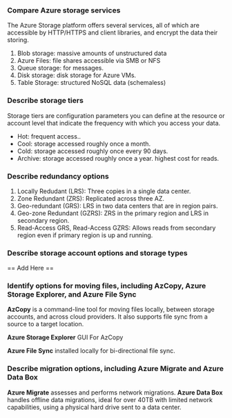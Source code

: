 ### Compare Azure storage services
The Azure Storage platform offers several services, all of which are accessible by HTTP/HTTPS and client libraries, and encrypt the data their storing.  

1. Blob storage: massive amounts of unstructured data
2. Azure Files: file shares accessible via SMB or NFS
3. Queue storage: for messages.
4. Disk storage: disk storage for Azure VMs.
5. Table Storage: structured NoSQL data (schemaless)

### Describe storage tiers
Storage tiers are configuration parameters you can define at the resource or account level that indicate the frequency with which you access your data.  
- Hot: frequent access..
- Cool: storage accessed roughly once a month.  
- Cold: storage accessed roughly once every 90 days.  
- Archive: storage accessed roughly once a year. highest cost for reads.  

### Describe redundancy options
1. Locally Redudant (LRS): Three copies in a single data center.
2. Zone Redundant (ZRS): Replicated across three AZ.
3. Geo-redundant (GRS): LRS in two data centers that are in region pairs.
4. Geo-zone Redundant (GZRS): ZRS in the primary region and LRS in secondary region.  
5. Read-Access GRS, Read-Access GZRS: Allows reads from secondary region even if primary region is up and running.  

### Describe storage account options and storage types
== Add Here == 

### Identify options for moving files, including AzCopy, Azure Storage Explorer, and Azure File Sync
**AzCopy** is a command-line tool for moving files locally, between storage accounts, and across cloud providers. It also supports file sync from a source to a target location.

**Azure Storage Explorer** GUI For AzCopy

**Azure File Sync** installed locally for bi-directional file sync.

### Describe migration options, including Azure Migrate and Azure Data Box
**Azure Migrate** assesses and performs network migrations.
**Azure Data Box** handles offline data migrations, ideal for over 40TB with limited network capabilities, using a physical hard drive sent to a data center.

